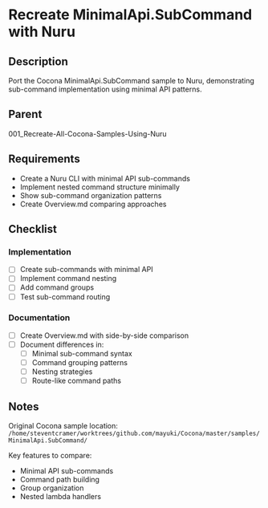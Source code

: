 # Recreate MinimalApi.SubCommand with Nuru

## Description

Port the Cocona MinimalApi.SubCommand sample to Nuru, demonstrating sub-command implementation using minimal API patterns.

## Parent
001_Recreate-All-Cocona-Samples-Using-Nuru

## Requirements

- Create a Nuru CLI with minimal API sub-commands
- Implement nested command structure minimally
- Show sub-command organization patterns
- Create Overview.md comparing approaches

## Checklist

### Implementation
- [ ] Create sub-commands with minimal API
- [ ] Implement command nesting
- [ ] Add command groups
- [ ] Test sub-command routing

### Documentation
- [ ] Create Overview.md with side-by-side comparison
- [ ] Document differences in:
  - [ ] Minimal sub-command syntax
  - [ ] Command grouping patterns
  - [ ] Nesting strategies
  - [ ] Route-like command paths

## Notes

Original Cocona sample location: `/home/steventcramer/worktrees/github.com/mayuki/Cocona/master/samples/MinimalApi.SubCommand/`

Key features to compare:
- Minimal API sub-commands
- Command path building
- Group organization
- Nested lambda handlers